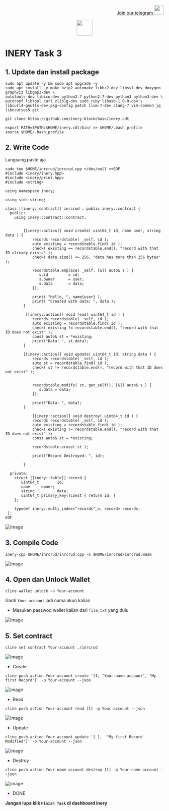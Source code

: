 <p style="font-size:14px" align="right">
<a href="https://t.me/PemulungAirdropID" target="_blank">Join our telegram <img src="https://user-images.githubusercontent.com/72949170/194228482-0f875615-e155-4b12-8716-8111addd6cba.jpg" width="30"/></a>
</p>

<p align="center">
  <img height="50" height="auto" src="https://user-images.githubusercontent.com/38981255/184088981-3f7376ae-7039-4915-98f5-16c3637ccea3.PNG">
</p>

# INERY Task 3

## 1. Update dan install package

```
sudo apt update -y && sudo apt upgrade -y
sudo apt install -y make bzip2 automake libbz2-dev libssl-dev doxygen graphviz libgmp3-dev \
autotools-dev libicu-dev python2.7 python2.7-dev python3 python3-dev \
autoconf libtool curl zlib1g-dev sudo ruby libusb-1.0-0-dev \
libcurl4-gnutls-dev pkg-config patch llvm-7-dev clang-7 vim-common jq libncurses5 git
```

```
git clone https://github.com/inery-blockchain/inery.cdt
```

```
export PATH=$PATH:$HOME/inery.cdt/bin/ >> $HOME/.bash_profile
source $HOME/.bash_profile
```

## 2. Write Code

Langsung paste aja 


```
sudo tee $HOME/inrcrud/inrcrud.cpp >/dev/null <<EOF
#include <inery/inery.hpp>
#include <inery/print.hpp>
#include <string>

using namespace inery;

using std::string;

class [[inery::contract]] inrcrud : public inery::contract {
  public:
    using inery::contract::contract;


        [[inery::action]] void create( uint64_t id, name user, string data ) {
            records recordstable( _self, id );
            auto existing = recordstable.find( id );
            check( existing == recordstable.end(), "record with that ID already exists" );
            check( data.size() <= 256, "data has more than 256 bytes" );

            recordstable.emplace( _self, [&]( auto& s ) {
               s.id         = id;
               s.owner      = user;
               s.data       = data;
            });

            print( "Hello, ", name{user} );
            print( "Created with data: ", data );
        }

         [[inery::action]] void read( uint64_t id ) {
            records recordstable( _self, id );
            auto existing = recordstable.find( id );
            check( existing != recordstable.end(), "record with that ID does not exist" );
            const auto& st = *existing;
            print("Data: ", st.data);
        }

        [[inery::action]] void update( uint64_t id, string data ) {
            records recordstable( _self, id );
            auto st = recordstable.find( id );
            check( st != recordstable.end(), "record with that ID does not exist" );


            recordstable.modify( st, get_self(), [&]( auto& s ) {
               s.data = data;
            });

            print("Data: ", data);
        }

            [[inery::action]] void destroy( uint64_t id ) {
            records recordstable( _self, id );
            auto existing = recordstable.find( id );
            check( existing != recordstable.end(), "record with that ID does not exist" );
            const auto& st = *existing;

            recordstable.erase( st );

            print("Record Destroyed: ", id);

        }

  private:
    struct [[inery::table]] record {
       uint64_t        id;
       name     owner;
       string          data;
       uint64_t primary_key()const { return id; }
    };

    typedef inery::multi_index<"records"_n, record> records;
 };
EOF
```

![image](https://user-images.githubusercontent.com/72949170/199278083-e9545367-eae9-4afa-8fda-a71b55f8b627.png)


## 3. Compile Code

```
inery-cpp $HOME/inrcrud/inrcrud.cpp -o $HOME/inrcrud/inrcrud.wasm
```

![image](https://user-images.githubusercontent.com/72949170/199278974-28fcdf5b-58e3-4dee-965f-6394f6fd5869.png)


## 4. Open dan Unlock Wallet

```
cline wallet unlock -n Your-account
```

Ganti ```Your-account``` jadi nama akun kalian

- Masukan passwod wallet kalian dari ```file.txt``` yang dulu

![image](https://user-images.githubusercontent.com/72949170/199279205-ce7b8d8e-3fd2-4149-b76e-ee7813ea5c4a.png)


## 5. Set contract

```
cline set contract Your-account ./inrcrud
```

![image](https://user-images.githubusercontent.com/72949170/199279394-70b2943e-61c7-4140-8c5e-7d6e2250b84a.png)

- Create

```
cline push action Your-account create '[1, "Your-name-account", "My first Record"]' -p Your-account --json
```

![image](https://user-images.githubusercontent.com/72949170/199279801-81c4cd58-4d4f-4363-9443-7151f0c3ed9e.png)

- Read

```
cline push action Your-account read [1] -p Your-account --json
```

![image](https://user-images.githubusercontent.com/72949170/199280326-e56bde04-4d49-4c5f-8c78-e59337410302.png)

- Update

```
cline push action Your-account update '[ 1,  "My first Record Modified"]' -p Your-account --json
```

![image](https://user-images.githubusercontent.com/72949170/199280666-a8195a76-9b67-4c99-a9df-d659392d8c76.png)

- Destroy

```
cline push action Your-name-account destroy [1] -p Your-name-account --json
```

![image](https://user-images.githubusercontent.com/72949170/199280830-0818ee54-8614-4042-b003-b5da5868f03c.png)

- DONE

**Jangan lupa klik ```Finish Task``` di dashboard inery**


